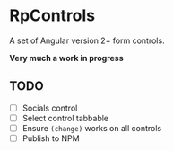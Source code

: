 # RpControls

A set of Angular version 2+ form controls.

**Very much a work in progress**

## TODO
- [ ] Socials control
- [ ] Select control tabbable
- [ ] Ensure `(change)` works on all controls
- [ ] Publish to NPM
